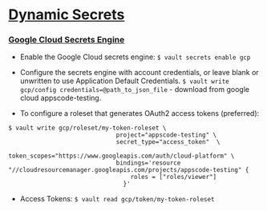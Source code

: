 # [Dynamic Secrets](https://learn.hashicorp.com/tutorials/vault/getting-started-dynamic-secrets?in=vault/getting-started)

### [Google Cloud Secrets Engine](https://www.vaultproject.io/docs/secrets/gcp)

* Enable the Google Cloud secrets engine: `$ vault secrets enable gcp`
* Configure the secrets engine with account credentials, or leave blank or unwritten to use Application Default Credentials.
  `$ vault write gcp/config credentials=@path_to_json_file` - download from google cloud appscode-testing.
  
* To configure a roleset that generates OAuth2 access tokens (preferred):
```Shell
$ vault write gcp/roleset/my-token-roleset \
                              project="appscode-testing" \
                              secret_type="access_token"  \
                              token_scopes="https://www.googleapis.com/auth/cloud-platform" \
                              bindings='resource "//cloudresourcemanager.googleapis.com/projects/appscode-testing" {
                                  roles = ["roles/viewer"]
                                }'
```
                              
* Access Tokens: `$ vault read gcp/token/my-token-roleset`
